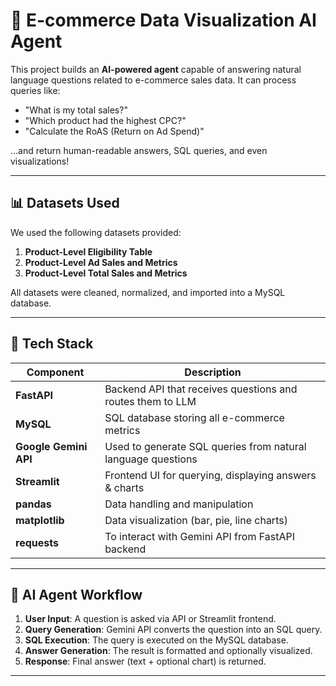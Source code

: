 # 🛒 E-commerce Data Visualization AI Agent

This project builds an **AI-powered agent** capable of answering natural language questions related to e-commerce sales data. It can process queries like:

- "What is my total sales?"
- "Which product had the highest CPC?"
- "Calculate the RoAS (Return on Ad Spend)"

…and return human-readable answers, SQL queries, and even visualizations!

---

## 📊 Datasets Used

We used the following datasets provided:

1. **Product-Level Eligibility Table**
2. **Product-Level Ad Sales and Metrics**
3. **Product-Level Total Sales and Metrics**

All datasets were cleaned, normalized, and imported into a MySQL database.

---

## 🚀 Tech Stack

| Component        | Description                                                   |
|------------------|---------------------------------------------------------------|
| **FastAPI**      | Backend API that receives questions and routes them to LLM     |
| **MySQL**        | SQL database storing all e-commerce metrics                    |
| **Google Gemini API** | Used to generate SQL queries from natural language questions |
| **Streamlit**    | Frontend UI for querying, displaying answers & charts          |
| **pandas**       | Data handling and manipulation                                 |
| **matplotlib**   | Data visualization (bar, pie, line charts)                     |
| **requests**     | To interact with Gemini API from FastAPI backend               |

---

## 🧠 AI Agent Workflow

1. **User Input**: A question is asked via API or Streamlit frontend.
2. **Query Generation**: Gemini API converts the question into an SQL query.
3. **SQL Execution**: The query is executed on the MySQL database.
4. **Answer Generation**: The result is formatted and optionally visualized.
5. **Response**: Final answer (text + optional chart) is returned.

---


